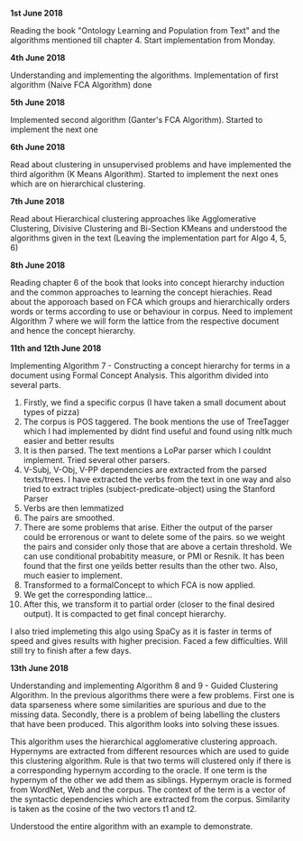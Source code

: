 **1st June 2018**

Reading the book "Ontology Learning and Population from Text" and the algorithms mentioned till chapter 4.
Start implementation from Monday.

**4th June 2018**

Understanding and implementing the algorithms. Implementation of first algorithm (Naive FCA Algorithm) done

**5th June 2018**

Implemented second algorithm (Ganter's FCA Algorithm). Started to implement the next one

**6th June 2018**

Read about clustering in unsupervised problems and have implemented the third algorithm (K Means Algorithm). Started to implement the next ones which are on hierarchical clustering.

**7th June 2018**

Read about Hierarchical clustering approaches like Agglomerative Clustering, Divisive Clustering and Bi-Section KMeans and understood the algorithms given in the text (Leaving the implementation part for Algo 4, 5, 6) 

**8th June 2018**

Reading chapter 6 of the book that looks into concept hierarchy induction and the common approaches to learning the concept hierachies.
Read about the apporoach based on FCA which groups and hierarchically orders words or terms according to use or behaviour in corpus. Need to implement Algorithm 7 where we will form the lattice from the respective document and hence the concept hierarchy. 

**11th and 12th June 2018**

Implementing Algorithm 7 - Constructing a concept hierarchy for terms in a document using Formal Concept Analysis. 
This algorithm divided into several parts. 
1. Firstly, we find a specific corpus (I have taken a small document about types of pizza)
2. The corpus is POS taggered. The book mentions the use of TreeTagger which I had implemented by didnt find useful and found using nltk much easier and better results
3. It is then parsed. The text mentions a LoPar parser which I couldnt implement. Tried several other parsers. 
4. V-Subj, V-Obj, V-PP dependencies are extracted from the parsed texts/trees. I have extracted the verbs from the text in one way and also tried to extract triples (subject-predicate-object) using the Stanford Parser
5. Verbs are then lemmatized
6. The pairs are smoothed. 
7. There are some problems that arise. Either the output of the parser could be errorenous or want to delete some of the pairs. so we weight the pairs and consider only those that are above a certain threshold. We can use conditional probabitity measure, or PMI or Resnik. It has been found that the first one yeilds better results than the other two. Also, much easier to implement. 
8. Transformed to a formalConcept to which FCA is now applied. 
9. We get the corresponding lattice...
10. After this, we transform it to partial order (closer to the final desired output). It is compacted to get final concept hierarchy. 

I also tried implemeting this algo using SpaCy as it is faster in terms of speed and gives results with higher precision. Faced a few difficulties. Will still try to finish after a few days. 

**13th June 2018**

Understanding and implementing Algorithm 8 and 9 - Guided Clustering Algorithm.
In the previous algorithms there were a few problems. First one is data sparseness where some similarities are spurious and due to the missing data. Secondly, there is a problem of being labelling the clusters that have been produced. This algorithm looks into solving these issues. 

This algorithm uses the hierarchical agglomerative clustering approach. Hypernyms are extracted from different resources which are used to guide this clustering algorithm. Rule is that two terms will clustered only if there is a corresponding hypernym according to the oracle. If one term is the hypernym of the other we add them as siblings. Hypernym oracle is formed from WordNet, Web and the corpus. The context of the term is a vector of the syntactic dependencies which are extracted from the corpus. Similarity is taken as the cosine of the two vectors t1 and t2. 

Understood the entire algorithm with an example to demonstrate. 

